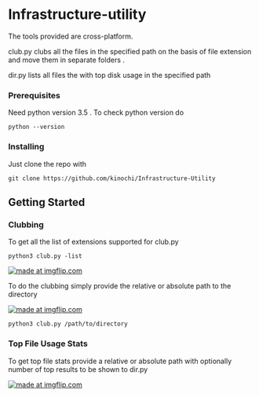 # Infrastructure-utility

The tools provided are cross-platform.

club.py clubs all the files in the specified path on the basis of file extension and move them in separate folders .

dir.py lists all files the with top disk usage in the specified path

### Prerequisites

Need python version 3.5 .
To check python version do

```
python --version
```

### Installing

Just clone the repo with 
```
git clone https://github.com/kinochi/Infrastructure-Utility
```

## Getting Started

### Clubbing

To get all the list of extensions supported for club.py

```
python3 club.py -list
```
<a href="https://imgflip.com/gif/25ur85"><img src="https://i.imgflip.com/25ur85.gif" title="made at imgflip.com"/></a>

To do the clubbing simply provide the relative or absolute path to the directory

<a href="https://imgflip.com/gif/25utti"><img src="https://i.imgflip.com/25utti.gif" title="made at imgflip.com"/></a>
```
python3 club.py /path/to/directory
```

### Top File Usage Stats

To get top file stats provide a relative or absolute path with optionally number of top results to be shown to dir.py

<a href="https://imgflip.com/gif/25usgn"><img src="https://i.imgflip.com/25usgn.gif" title="made at imgflip.com"/></a>
